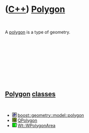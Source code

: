 



 

 

 

 

 

([C++](Cpp.md)) [Polygon](CppPolygon.md)
==========================================

 

A [polygon](CppPolygon.md) is a type of geometry.

 

 

 

 

 

[Polygon](CppPolygon.md) [classes](CppClass.md)
-------------------------------------------------

 

-   ![Boost](PicBoost.png)
    [boost::geometry::model::polygon](CppBoostPolygon.md)
-   ![Qt](PicQt.png) [QPolygon](CppQPolygon.md)
-   ![Wt](PicWt.png) [Wt::WPolygonArea](CppWPolygonArea.md)

 

 

 

 

 





 



